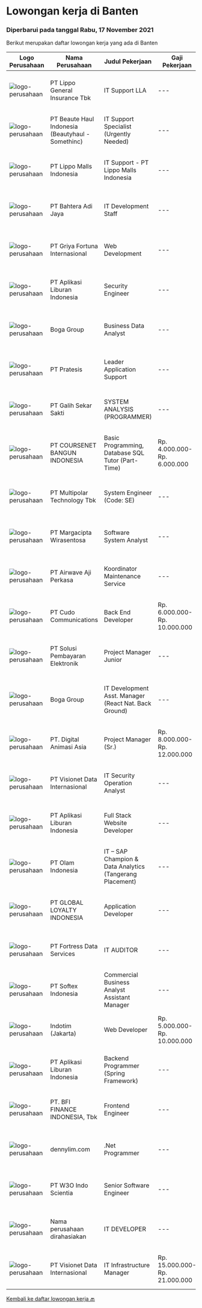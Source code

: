 
  # Lowongan kerja di Banten

  ### Diperbarui pada tanggal Rabu, 17 November 2021

  Berikut merupakan daftar lowongan kerja yang ada di Banten

  |Logo Perusahaan | Nama Perusahaan | Judul Pekerjaan | Gaji Pekerjaan | Lokasi | Deskripsi | Tanggal diunggah | Pranala |
  | -------------- | --------------- | --------------- | --------- | --------- | -------------- | ------- | ----------- |
  |![logo-perusahaan](https://image-service-cdn.seek.com.au/c328ab6841348541901fb1f5f985d49e130c628c/ee4dce1061f3f616224767ad58cb2fc751b8d2dc)|PT Lippo General Insurance Tbk|IT Support LLA|---|Jakarta Raya|Job description:  Installing and configuring computer hardware, software, systems, networks, printers, and scanners Monitoring and maintaining...|Senin, 15 November 2021|https://www.jobstreet.co.id/id/job/it-support-lla-3690065?token=0~f468ad87-6a09-4395-889b-05030da37670&sectionRank=1&jobId=jobstreet-id-job-3690065|
|![logo-perusahaan](https://image-service-cdn.seek.com.au/d2961f7bbafbbb13e8b9d354b0b12eacfeb64ac6/ee4dce1061f3f616224767ad58cb2fc751b8d2dc)|PT Beaute Haul Indonesia (Beautyhaul - Somethinc)|IT Support Specialist (Urgently Needed)|---|Tangerang|Job Description Manage IT infrastructure, system monitoring and reports Provide day-to-day support to ensure the smooth running of the computers,...|Selasa, 16 November 2021|https://www.jobstreet.co.id/id/job/it-support-specialist-urgently-needed-3691303?token=0~f468ad87-6a09-4395-889b-05030da37670&sectionRank=2&jobId=jobstreet-id-job-3691303|
|![logo-perusahaan](https://image-service-cdn.seek.com.au/58b572149212cc87eaf655a468c6066bc3f0c081/ee4dce1061f3f616224767ad58cb2fc751b8d2dc)|PT Lippo Malls Indonesia|IT Support - PT Lippo Malls Indonesia|---|Tangerang|Job Role:Involving the application of information technology knowledge and information technology techniques and principles for the development or...|Senin, 15 November 2021|https://www.jobstreet.co.id/id/job/it-support-pt-lippo-malls-indonesia-3690498?token=0~f468ad87-6a09-4395-889b-05030da37670&sectionRank=3&jobId=jobstreet-id-job-3690498|
|![logo-perusahaan](https://image-service-cdn.seek.com.au/3cf8608cde618442e0b759505d789d1271d01b0e/ee4dce1061f3f616224767ad58cb2fc751b8d2dc)|PT Bahtera Adi Jaya|IT Development Staff|---|Tangerang|Qualifications: Age 21 to 35 Years old Minimum 1 year experience in Networking - security implementation and maintenance Candidate must possess a...|Senin, 15 November 2021|https://www.jobstreet.co.id/id/job/it-development-staff-3689682?token=0~f468ad87-6a09-4395-889b-05030da37670&sectionRank=4&jobId=jobstreet-id-job-3689682|
|![logo-perusahaan](https://image-service-cdn.seek.com.au/bda781d1f6d4fef92cbce94ebca558a76add67aa/ee4dce1061f3f616224767ad58cb2fc751b8d2dc)|PT Griya Fortuna Internasional|Web Development|---|Tangerang|Deskripsi Pekerjaan : Maintenance dan update website perusahaan dengan mengembangkan fitur sesuai permintaan client. Bertanggung jawab dalam membuat...|Selasa, 16 November 2021|https://www.jobstreet.co.id/id/job/web-development-3691057?token=0~f468ad87-6a09-4395-889b-05030da37670&sectionRank=5&jobId=jobstreet-id-job-3691057|
|![logo-perusahaan](https://image-service-cdn.seek.com.au/2ba51dcc75a5487dfad86edaf704ca8d7d4cbe70/ee4dce1061f3f616224767ad58cb2fc751b8d2dc)|PT Aplikasi Liburan Indonesia|Security Engineer|---|Tangerang|Job Desc :- Bertanggung jawab merancang dan menerapkan strategi terbaik untuk melindungi infrastruktur jaringan dari akses yang tidak diinginkan-...|Selasa, 16 November 2021|https://www.jobstreet.co.id/id/job/security-engineer-3674082?token=0~f468ad87-6a09-4395-889b-05030da37670&sectionRank=6&jobId=jobstreet-id-job-3674082|
|![logo-perusahaan](https://image-service-cdn.seek.com.au/814eed81e799a808488d3efd6c004a2a005d77e1/ee4dce1061f3f616224767ad58cb2fc751b8d2dc)|Boga Group|Business Data Analyst|---|Tangerang|JOB DESCRIPTION: Acquire data from primary or secondary data sources. Develop and maintain database. Create &amp; develop business dashboard for...|Selasa, 16 November 2021|https://www.jobstreet.co.id/id/job/business-data-analyst-3691020?token=0~f468ad87-6a09-4395-889b-05030da37670&sectionRank=7&jobId=jobstreet-id-job-3691020|
|![logo-perusahaan](https://image-service-cdn.seek.com.au/421c856f23940be4838215824b159b7a59690cd5/ee4dce1061f3f616224767ad58cb2fc751b8d2dc)|PT Pratesis|Leader Application Support|---|Tangerang|ObjectiveManage the performance of the Product Support Team and ensure that Service Level Agreements are achieved as set by the business. Ensure the...|Selasa, 16 November 2021|https://www.jobstreet.co.id/id/job/leader-application-support-3692029?token=0~f468ad87-6a09-4395-889b-05030da37670&sectionRank=8&jobId=jobstreet-id-job-3692029|
|![logo-perusahaan](https://image-service-cdn.seek.com.au/fca2de65d69d1fdd1ffd673d075eb7eac1ba075d/ee4dce1061f3f616224767ad58cb2fc751b8d2dc)|PT Galih Sekar Sakti|SYSTEM ANALYSIS (PROGRAMMER)|---|Tangerang|Persyaratan:1.        Pendidikan S1 Komputer Akuntansi2.        Usia Maksimal 30 Tahun3.        Berpengalaman &amp; Menguasai System Akuntansi &amp;...|Selasa, 16 November 2021|https://www.jobstreet.co.id/id/job/system-analysis-programmer-3691467?token=0~f468ad87-6a09-4395-889b-05030da37670&sectionRank=9&jobId=jobstreet-id-job-3691467|
|![logo-perusahaan](https://image-service-cdn.seek.com.au/38958c8a626230eb27553fe38ab5d8a8b5f66466/ee4dce1061f3f616224767ad58cb2fc751b8d2dc)|PT COURSENET BANGUN INDONESIA|Basic Programming, Database SQL Tutor (Part-Time)|Rp. 4.000.000-Rp. 6.000.000|Jakarta Barat|WE ARE LOOKING FOR CANDIDATE AS COACH FOR BASIC PROGRAMMING (C &amp; JAVA) AND SQL DATABASE.TEACHING TIME IS ONLY ON SATURDAY AND SUNDAY, OR WEEKDAYS...|Selasa, 16 November 2021|https://www.jobstreet.co.id/id/job/basic-programming-database-sql-tutor-part-time-3692248?token=0~f468ad87-6a09-4395-889b-05030da37670&sectionRank=10&jobId=jobstreet-id-job-3692248|
|![logo-perusahaan](https://image-service-cdn.seek.com.au/fac8ec91dcc0012b551a1f20f6d2707a1f7be282/ee4dce1061f3f616224767ad58cb2fc751b8d2dc)|PT Multipolar Technology Tbk|System Engineer (Code: SE)|---|Tangerang|Implementation of IBM Products (Systems &amp; Servers) Provide solution and design for IBM Products (Systems &amp; Servers) Provide High Availability...|Selasa, 16 November 2021|https://www.jobstreet.co.id/id/job/system-engineer-code%3A-se-3691887?token=0~f468ad87-6a09-4395-889b-05030da37670&sectionRank=11&jobId=jobstreet-id-job-3691887|
|![logo-perusahaan](https://image-service-cdn.seek.com.au/7070c37918a57f47df7c878fbefbf58797b5957d/ee4dce1061f3f616224767ad58cb2fc751b8d2dc)|PT Margacipta Wirasentosa|Software System Analyst|---|Cikupa|Kualifikasi: Usia maksimal 37 tahun Pengalaman kerja minimal 2 - 3 tahun di posisi yang sama Pendidikan minimal S1 Sistem Komputer/Teknologi...|Minggu, 14 November 2021|https://www.jobstreet.co.id/id/job/software-system-analyst-3680057?token=0~f468ad87-6a09-4395-889b-05030da37670&sectionRank=12&jobId=jobstreet-id-job-3680057|
|![logo-perusahaan](https://image-service-cdn.seek.com.au/251af4cd48576e70ddc0f4d98254e352fcf6223c/ee4dce1061f3f616224767ad58cb2fc751b8d2dc)|PT Airwave Aji Perkasa|Koordinator Maintenance Service|---|Tangerang|DESKRIPSI PEKERJAAN Maintenece, trobleshooting dan pemeliharaan semua sistem fiber optik Monitor dan koordinasi dengan tim lapangan terkait masalah yg...|Senin, 15 November 2021|https://www.jobstreet.co.id/id/job/koordinator-maintenance-service-3690030?token=0~f468ad87-6a09-4395-889b-05030da37670&sectionRank=13&jobId=jobstreet-id-job-3690030|
|![logo-perusahaan](https://image-service-cdn.seek.com.au/c59539a986780080b9b185acaa9119150e9c8af1/ee4dce1061f3f616224767ad58cb2fc751b8d2dc)|PT Cudo Communications|Back End Developer|Rp. 6.000.000-Rp. 10.000.000|Tangerang|Perusahaan IT Software Solution, mengajak anda untuk bergabung.PERSYARATAN: Minimal 1 tahun Go-Lang Minimal 2-4 tahun Bahasa pemograman lainnya...|Selasa, 16 November 2021|https://www.jobstreet.co.id/id/job/back-end-developer-3691179?token=0~f468ad87-6a09-4395-889b-05030da37670&sectionRank=14&jobId=jobstreet-id-job-3691179|
|![logo-perusahaan](https://image-service-cdn.seek.com.au/0401c56e928487d2f29123172ea6acb5d2a335c6/ee4dce1061f3f616224767ad58cb2fc751b8d2dc)|PT Solusi Pembayaran Elektronik|Project Manager Junior|---|Tangerang|Hi SPEcial People!We're looking for Project Manager Junior who passionate in Fintech Industry, update with technologies and able to work with the...|Selasa, 16 November 2021|https://www.jobstreet.co.id/id/job/project-manager-junior-3691500?token=0~f468ad87-6a09-4395-889b-05030da37670&sectionRank=15&jobId=jobstreet-id-job-3691500|
|![logo-perusahaan](https://image-service-cdn.seek.com.au/814eed81e799a808488d3efd6c004a2a005d77e1/ee4dce1061f3f616224767ad58cb2fc751b8d2dc)|Boga Group|IT Development Asst. Manager (React Nat. Back Ground)|---|Tangerang|Job Description Coordinating IT Development Team to provide technology solutions based on company's needs to support company's operational system and...|Minggu, 14 November 2021|https://www.jobstreet.co.id/id/job/it-development-asst-manager-react-nat-back-ground-3681014?token=0~f468ad87-6a09-4395-889b-05030da37670&sectionRank=16&jobId=jobstreet-id-job-3681014|
|![logo-perusahaan](https://image-service-cdn.seek.com.au/f361b780bbbab0e27ba721f469fa9b8e9f343f28/ee4dce1061f3f616224767ad58cb2fc751b8d2dc)|PT. Digital Animasi Asia|Project Manager (Sr.)|Rp. 8.000.000-Rp. 12.000.000|Tangerang|Merencanakan, mengorganisir, memimpin dan mengontrol jalannya suatu project, serta memberikan arahan dan memastikan kualitas pekerjaan yang dihasilkan...|Selasa, 16 November 2021|https://www.jobstreet.co.id/id/job/project-manager-sr-3675559?token=0~f468ad87-6a09-4395-889b-05030da37670&sectionRank=17&jobId=jobstreet-id-job-3675559|
|![logo-perusahaan](https://image-service-cdn.seek.com.au/7f00c3c4cf081180aeede06da509ec826da9430b/ee4dce1061f3f616224767ad58cb2fc751b8d2dc)|PT Visionet Data Internasional|IT Security Operation Analyst|---|Jakarta Pusat|Job Description: IT security management and maintaining the best practice for information security standard in both internal organization and external...|Selasa, 16 November 2021|https://www.jobstreet.co.id/id/job/it-security-operation-analyst-3674920?token=0~f468ad87-6a09-4395-889b-05030da37670&sectionRank=18&jobId=jobstreet-id-job-3674920|
|![logo-perusahaan](https://image-service-cdn.seek.com.au/2ba51dcc75a5487dfad86edaf704ca8d7d4cbe70/ee4dce1061f3f616224767ad58cb2fc751b8d2dc)|PT Aplikasi Liburan Indonesia|Full Stack Website Developer|---|Tangerang|Requirement:1. Pendidikan minimal S12. Berpengalaman kerja min. 1 tahun sebagai Front-End &amp; Back-End Web Developer3. Mengimplementasikan design...|Selasa, 16 November 2021|https://www.jobstreet.co.id/id/job/full-stack-website-developer-3674083?token=0~f468ad87-6a09-4395-889b-05030da37670&sectionRank=19&jobId=jobstreet-id-job-3674083|
|![logo-perusahaan](https://image-service-cdn.seek.com.au/7668f8ba6f215857c6b491a199a2476689c52d6a/ee4dce1061f3f616224767ad58cb2fc751b8d2dc)|PT Olam Indonesia|IT – SAP Champion & Data Analytics (Tangerang Placement)|---|Tangerang|Job Qualifications : Bachelor's Degree, preferably in Information Technology/Information System/Computer Science Minimum 3 years supporting corporate...|Selasa, 16 November 2021|https://www.jobstreet.co.id/id/job/it-sap-champion-data-analytics-tangerang-placement-3690858?token=0~f468ad87-6a09-4395-889b-05030da37670&sectionRank=20&jobId=jobstreet-id-job-3690858|
|![logo-perusahaan](https://image-service-cdn.seek.com.au/95cd0784468c268fc4f9348448140f01ea2254ab/ee4dce1061f3f616224767ad58cb2fc751b8d2dc)|PT GLOBAL LOYALTY INDONESIA|Application Developer|---|Tangerang|Job Description: Create, maintain, and improve highly concurrent systems Be part of a team and collaborate across teams Write clean code using the...|Selasa, 16 November 2021|https://www.jobstreet.co.id/id/job/application-developer-3691006?token=0~f468ad87-6a09-4395-889b-05030da37670&sectionRank=21&jobId=jobstreet-id-job-3691006|
|![logo-perusahaan](https://image-service-cdn.seek.com.au/00c62ed60092471e814a3121b044836d75a09ccc/ee4dce1061f3f616224767ad58cb2fc751b8d2dc)|PT Fortress Data Services|IT AUDITOR|---|Tangerang|Job Descriptions: Perform IT audit assignments including data center review, application systems review, systems security review, Key/ PIN management...|Sabtu, 13 November 2021|https://www.jobstreet.co.id/id/job/it-auditor-3679514?token=0~f468ad87-6a09-4395-889b-05030da37670&sectionRank=22&jobId=jobstreet-id-job-3679514|
|![logo-perusahaan](https://image-service-cdn.seek.com.au/b58bc1cc998ec9f6b2ba981a5aa0e89faddf3ef7/ee4dce1061f3f616224767ad58cb2fc751b8d2dc)|PT Softex Indonesia|Commercial Business Analyst Assistant Manager|---|Tangerang|Gather and collect the data from related stakeholders including but not limited to Sales, Marketing, Finance &amp; IT team as well as to analyze the...|Senin, 15 November 2021|https://www.jobstreet.co.id/id/job/commercial-business-analyst-assistant-manager-3690729?token=0~f468ad87-6a09-4395-889b-05030da37670&sectionRank=23&jobId=jobstreet-id-job-3690729|
|![logo-perusahaan](https://image-service-cdn.seek.com.au/98a6b4cc25e3613beec2c2f700995e5a1da430db/ee4dce1061f3f616224767ad58cb2fc751b8d2dc)|Indotim (Jakarta)|Web Developer|Rp. 5.000.000-Rp. 10.000.000|Jakarta Barat|The Web Programmer is responsible for designing and implementing an executable code solution, creating effective and efficient components, and...|Senin, 15 November 2021|https://www.jobstreet.co.id/id/job/web-developer-3689704?token=0~f468ad87-6a09-4395-889b-05030da37670&sectionRank=24&jobId=jobstreet-id-job-3689704|
|![logo-perusahaan](https://image-service-cdn.seek.com.au/2ba51dcc75a5487dfad86edaf704ca8d7d4cbe70/ee4dce1061f3f616224767ad58cb2fc751b8d2dc)|PT Aplikasi Liburan Indonesia|Backend Programmer (Spring Framework)|---|Tangerang|Requirement : Candidate must possess at least Diploma, Bachelor's Degree in any field. At least 2 Year(s) of working experience in the related field...|Selasa, 16 November 2021|https://www.jobstreet.co.id/id/job/backend-programmer-spring-framework-3674081?token=0~f468ad87-6a09-4395-889b-05030da37670&sectionRank=25&jobId=jobstreet-id-job-3674081|
|![logo-perusahaan](https://image-service-cdn.seek.com.au/a6cf0c9900691813db703a94c273f5c310cd3774/ee4dce1061f3f616224767ad58cb2fc751b8d2dc)|PT. BFI FINANCE INDONESIA, Tbk|Frontend Engineer|---|Tangerang|Responsibilities : Convert design and develop highly scalable, cross-platform, and high-performance web applications UI and interaction using React....|Selasa, 16 November 2021|https://www.jobstreet.co.id/id/job/frontend-engineer-3674118?token=0~f468ad87-6a09-4395-889b-05030da37670&sectionRank=26&jobId=jobstreet-id-job-3674118|
|![logo-perusahaan](https://image-service-cdn.seek.com.au/8b9cfb4fdbf0eb8462779b0dc79970e29b400449/ee4dce1061f3f616224767ad58cb2fc751b8d2dc)|dennylim.com|.Net Programmer|---|Tangerang|Deskripsi pekerjaan: Bersedia untuk mengikuti pelatihan dan test selama 1 bulan Bekerja sesuai dengan instruksi dan design aplikasi yang sudah...|Selasa, 16 November 2021|https://www.jobstreet.co.id/id/job/net-programmer-3674290?token=0~f468ad87-6a09-4395-889b-05030da37670&sectionRank=27&jobId=jobstreet-id-job-3674290|
|![logo-perusahaan](https://image-service-cdn.seek.com.au/84c7203596a92c21a00cf65c63f0e6534ef13a9b/ee4dce1061f3f616224767ad58cb2fc751b8d2dc)|PT W3O Indo Scientia|Senior Software Engineer|---|Banten|We are looking for experienced senior developers to be responsible for overseeing junior developers on projects and supporting various development...|Selasa, 16 November 2021|https://www.jobstreet.co.id/id/job/senior-software-engineer-3691678?token=0~f468ad87-6a09-4395-889b-05030da37670&sectionRank=28&jobId=jobstreet-id-job-3691678|
|![logo-perusahaan](https://us.123rf.com/450wm/pavelstasevich/pavelstasevich1811/pavelstasevich181101027/112815900-stock-vector-no-image-available-icon-flat-vector.jpg?ver=6)|Nama perusahaan dirahasiakan|IT DEVELOPER|---|Tangerang|Basic Qualification : Minimum hold a Bachelor Degree in Computer Science or IT. Minimum 2 years experience. Maximum age 30 years old. Having knowledge...|Sabtu, 13 November 2021|https://www.jobstreet.co.id/id/job/it-developer-3679242?token=0~f468ad87-6a09-4395-889b-05030da37670&sectionRank=29&jobId=jobstreet-id-job-3679242|
|![logo-perusahaan](https://image-service-cdn.seek.com.au/7f00c3c4cf081180aeede06da509ec826da9430b/ee4dce1061f3f616224767ad58cb2fc751b8d2dc)|PT Visionet Data Internasional|IT Infrastructure Manager|Rp. 15.000.000-Rp. 21.000.000|Tangerang|Deskripsi Pekerjaan: Merencanakan, menjalankan dan memantau program kerja dan program pengembangan tim untuk memaksimalkan produktivitas dan kualitas...|Jumat, 12 November 2021|https://www.jobstreet.co.id/id/job/it-infrastructure-manager-3688306?token=0~f468ad87-6a09-4395-889b-05030da37670&sectionRank=30&jobId=jobstreet-id-job-3688306|


  [Kembali ke daftar lowongan kerja 🔙](../README.md#daftar-lowongan-kerja)
  